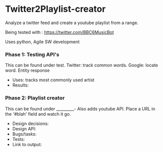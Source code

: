 # Twitter2Playlist-creator
Analyze a twitter feed and create a youtube playlist from a range. 

Being tested with : https://twitter.com/BBC6MusicBot 

Uses python, Agile SW development

### Phase 1: Testing API's
This can be found under test. 
Twitter: track common words. 
Google: locate word. Entity response

* Uses: tracks most commonly used artist
* Results: 


### Phase 2: Playlist creator
This can be found under _________-
Also adds youtube API.
Place a URL in the '#blah' field and watch it go. 

* Design decisions: 
* Design API: 
* Bugs/tasks:
* Tests: 
* Link to output: 
